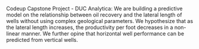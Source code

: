 Codeup Capstone Project  - DUC Analytica:
    We are building a predictive model on the relationship between oil recovery
and the lateral length of wells without using complex geological parameters.
    We hypothesize that as the lateral length increases, the productivity per foot 
decreases in a non-linear manner.
    We further opine that horizontal well performance can be predicted from vertical wells.

